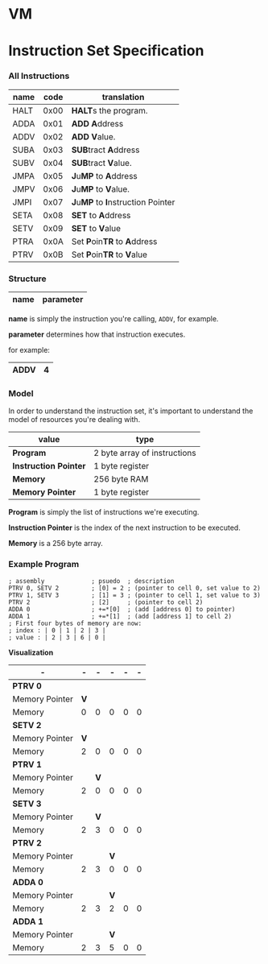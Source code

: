 #  VM

# Instruction Set Specification



### All Instructions

| name | code | translation                             |
| ---- | ---- | --------------------------------------- |
| HALT | 0x00 | **HALT**s the program.                  |
| ADDA | 0x01 | **ADD** **A**ddress                     |
| ADDV | 0x02 | **ADD** **V**alue.                      |
| SUBA | 0x03 | **SUB**tract **A**ddress                |
| SUBV | 0x04 | **SUB**tract **V**alue.                 |
| JMPA | 0x05 | **J**u**MP** to **A**ddress             |
| JMPV | 0x06 | **J**u**MP** to **V**alue.              |
| JMPI | 0x07 | **J**u**MP** to **I**nstruction Pointer |
| SETA | 0x08 | **SET** to **A**ddress                  |
| SETV | 0x09 | **SET** to **V**alue                    |
| PTRA | 0x0A | Set **P**oin**TR** to **A**ddress       |
| PTRV | 0x0B | Set **P**oin**TR** to **V**alue         |

### Structure

| name | parameter |
| ---- | --------- |

**name** is simply the instruction you're calling, `ADDV`, for example.

**parameter** determines how that instruction executes.

for example:

| ADDV | 4 |
| ---- | --------- |

### Model

In order to understand the instruction set, it's important to understand
the model of resources you're dealing with.

| value                   | type                         |
| ----------------------- | ---------------------------- |
| **Program**             | 2 byte array of instructions |
| **Instruction Pointer** | 1 byte register              |
| **Memory**              | 256 byte RAM                 |
| **Memory Pointer**      | 1 byte register              |

**Program** is simply the list of instructions we're executing.

**Instruction Pointer** is the index of the next instruction to be executed.

**Memory** is a 256 byte array.

### Example Program

```
; assembly             ; psuedo  ; description
PTRV 0, SETV 2         ; [0] = 2 ; (pointer to cell 0, set value to 2)
PTRV 1, SETV 3         ; [1] = 3 ; (pointer to cell 1, set value to 3) 
PTRV 2                 ; [2]     ; (pointer to cell 2)
ADDA 0                 ; +=*[0]  ; (add [address 0] to pointer)
ADDA 1                 ; +=*[1]  ; (add [address 1] to cell 2)
; First four bytes of memory are now:
; index : | 0 | 1 | 2 | 3 |
; value : | 2 | 3 | 6 | 0 |

```

**Visualization**


|-                    |  -|  -|  -|  -|  -|
|-                    |  -|  -|  -|  -|  -|
|**PTRV 0**           |   |   |   |   |   |
| Memory Pointer      | **V** |   |   |   |   |
| Memory              | 0 | 0 | 0 | 0 | 0 |
|  **SETV 2**         |   |   |   |   |   |
| Memory Pointer      | **V** |   |   |   |   |
| Memory              | 2 | 0 | 0 | 0 | 0 |
| **PTRV 1**          |   |   |   |   |   |
| Memory Pointer      |   | **V** |   |   |   |
| Memory              | 2 | 0 | 0 | 0 | 0 |
| **SETV 3**          |   |   |   |   |   |
| Memory Pointer      |   | **V** |   |   |   |
| Memory              | 2 | 3 | 0 | 0 | 0 |
| **PTRV 2**          |   |   |   |   |   |
| Memory Pointer      |   |   | **V** |   |   |
| Memory              | 2 | 3 | 0 | 0 | 0 |
| **ADDA 0**          |   |   |   |   |   |
| Memory Pointer      |   |   | **V** |   |   |
| Memory              | 2 | 3 | 2 | 0 | 0 |
| **ADDA 1**          |   |   |   |   |   |
| Memory Pointer      |   |   | **V** |   |   |
| Memory              | 2 | 3 | 5 | 0 | 0 |

